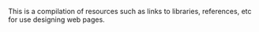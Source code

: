This is a compilation of resources such as links to libraries, references, etc for use designing web pages.
